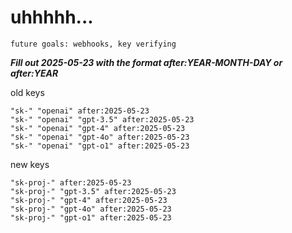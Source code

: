 # uhhhhh...

`future goals: webhooks, key verifying`



***Fill out 2025-05-23 with the format after:YEAR-MONTH-DAY or after:YEAR***

old keys
```
"sk-" "openai" after:2025-05-23
"sk-" "openai" "gpt-3.5" after:2025-05-23
"sk-" "openai" "gpt-4" after:2025-05-23
"sk-" "openai" "gpt-4o" after:2025-05-23
"sk-" "openai" "gpt-o1" after:2025-05-23
```

new keys
```
"sk-proj-" after:2025-05-23
"sk-proj-" "gpt-3.5" after:2025-05-23
"sk-proj-" "gpt-4" after:2025-05-23
"sk-proj-" "gpt-4o" after:2025-05-23
"sk-proj-" "gpt-o1" after:2025-05-23
```
